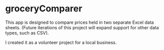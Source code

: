 # groceryComparer

This app is designed to compare prices held in two separate Excel data sheets. (Future iterations of this project will expand support for other data types, such as CSV). 

I created it as a volunteer project for a local business. 
